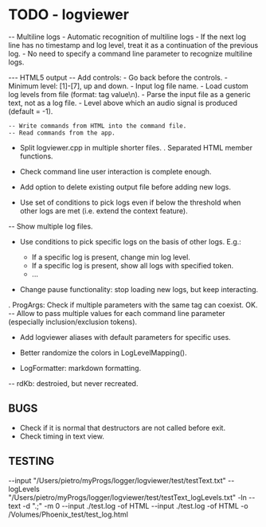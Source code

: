 # TODO - logviewer

-- Multiline logs
	- Automatic recognition of multiline logs
		- If the next log line has no timestamp and log level, treat it as a continuation of the previous log.
		- No need to specify a command line parameter to recognize multiline logs.

--- HTML5 output
    -- Add controls:
	    - Go back before the controls.
		- Minimum level: [1]-[7], up and down.
		- Input log file name.
		- Load custom log levels from file (format: tag value\n).
		- Parse the input file as a generic text, not as a log file.
		- Level above which an audio signal is produced (default = -1).

    -- Write commands from HTML into the command file.
	-- Read commands from the app.

- Split logviewer.cpp in multiple shorter files.
    . Separated HTML member functions.

- Check command line user interaction is complete enough.

- Add option to delete existing output file before adding new logs.

- Use set of conditions to pick logs even if below the threshold when other logs are met (i.e. extend the context feature).

-- Show multiple log files.

- Use conditions to pick specific logs on the basis of other logs.
    E.g.:
	- If a specific log is present, change min log level.
	- If a specific log is present, show all logs with specified token.
	- ...

- Change pause functionality: stop loading new logs, but keep interacting.

. ProgArgs: Check if multiple parameters with the same tag can coexist. OK.
	-- Allow to pass multiple values for each command line parameter (especially inclusion/exclusion tokens).

- Add logviewer aliases with default parameters for specific uses.

- Better randomize the colors in LogLevelMapping().

- LogFormatter: markdown formatting.

-- rdKb: destroied, but never recreated.


## BUGS

- Check if it is normal that destructors are not called before exit.
- Check timing in text view.


## TESTING

--input "/Users/pietro/myProgs/logger/logviewer/test/testText.txt" --logLevels "/Users/pietro/myProgs/logger/logviewer/test/testText_logLevels.txt" -ln --text -d ".;" -m 0
--input ./test.log -of HTML
--input ./test.log -of HTML -o /Volumes/Phoenix_test/test_log.html

